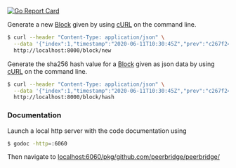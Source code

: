 [![Go Report Card](https://goreportcard.com/badge/github.com/peerbridge/peerbridge)](https://goreportcard.com/report/github.com/peerbridge/peerbridge)

Generate a new [Block](https://github.com/peerbridge/peerbridge/blob/master/pkg/block/block.go) 
given by using [cURL](https://curl.haxx.se/) on the command line.

```bash
$ curl --header "Content-Type: application/json" \
  --data '{"index":1,"timestamp":"2020-06-11T10:30:45Z","prev":"c267f24d15144548de1d0f6097a5e7e040614fa28259474511d6e7691508d75b"}' \
  http://localhost:8000/block/new
```

Generate the sha256 hash value for a [Block](https://github.com/peerbridge/peerbridge/blob/master/pkg/block/block.go) 
given as json data by using [cURL](https://curl.haxx.se/) on the command line.

```bash
$ curl --header "Content-Type: application/json" \
  --data '{"index":1,"timestamp":"2020-06-11T10:30:45Z","prev":"c267f24d15144548de1d0f6097a5e7e040614fa28259474511d6e7691508d75b"}' \
  http://localhost:8000/block/hash
```

### Documentation

Launch a local http server with the code documentation using

```bash
$ godoc -http=:6060
```

Then navigate to [localhost:6060/pkg/github.com/peerbridge/peerbridge/](http://localhost:6060/pkg/github.com/peerbridge/peerbridge/)

